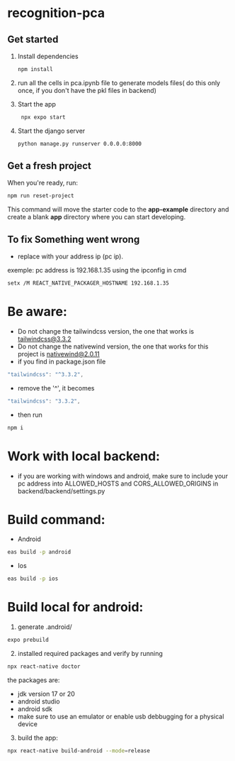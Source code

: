 # recognition-pca

## Get started

1. Install dependencies

   ```bash
   npm install
   ```
2. run all the cells in pca.ipynb file to generate models files( do this only once, if you don't have the pkl files in backend)

3. Start the app

   ```bash
    npx expo start
   ```

4. Start the django server

   ```bash
   python manage.py runserver 0.0.0.0:8000
   ```

## Get a fresh project

When you're ready, run:

```bash
npm run reset-project
```

This command will move the starter code to the **app-example** directory and create a blank **app** directory where you can start developing.

## To fix Something went wrong

- replace with your address ip (pc ip).

exemple: pc address is 192.168.1.35 using the ipconfig in cmd

```bash
setx /M REACT_NATIVE_PACKAGER_HOSTNAME 192.168.1.35
```

# Be aware:

- Do not change the tailwindcss version, the one that works is tailwindcss@3.3.2
- Do not change the nativewind version, the one that works for this project is nativewind@2.0.11
- if you find in package.json file 

```js
"tailwindcss": "^3.3.2",
```
- remove the '^', it becomes

```js
"tailwindcss": "3.3.2",
```

- then run

```bash
npm i
```

# Work with local backend:
- if you are working with windows and android, make sure to include your pc address into ALLOWED_HOSTS and CORS_ALLOWED_ORIGINS in backend/backend/settings.py

# Build command:

- Android
```bash
eas build -p android
```

- Ios
```bash
eas build -p ios
```

# Build local for android:

1. generate .android/ 

```bash
expo prebuild
```

2. installed required packages and verify by running 
```bash
npx react-native doctor
```

the packages are:
- jdk version 17 or 20
- android studio
- android sdk
- make sure to use an emulator or enable usb debbugging for a physical device

3. build the app:

```bash
npx react-native build-android --mode=release
```
